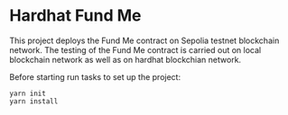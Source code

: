 # Hardhat Fund Me

This project deploys the Fund Me contract on Sepolia testnet blockchain network. The testing of the Fund Me contract is carried out on local blockchain network as well as on hardhat blockchian network.

Before starting run tasks to set up the project:

```shell
yarn init
yarn install
```
